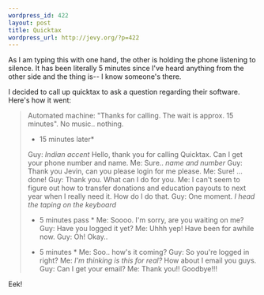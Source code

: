 ```yaml
--- 
wordpress_id: 422
layout: post
title: Quicktax
wordpress_url: http://jevy.org/?p=422
---
```

As I am typing this with one hand, the other is holding the phone listening to silence.  It has been literally 5 minutes since I've heard anything from the other side and the thing is-- I know someone's there.

I decided to call up quicktax to ask a question regarding their software.  Here's how it went:
<blockquote>
Automated machine: "Thanks for calling.  The wait is approx. 15 minutes".  No music.. nothing.

* 15 minutes later*

Guy: *Indian accent* Hello, thank you for calling Quicktax.  Can I get your phone number and name.
Me: Sure.. *name and number*
Guy: Thank you Jevin, can you please login for me please.
Me: Sure!  ... done!
Guy: Thank you.  What can I do for you.
Me: I can't seem to figure out how to transfer donations and education payouts to next year when I really need it.  How do I do that.
Guy: One moment.  *I head the taping on the keyboard*

* 5 minutes pass *
Me: Soooo.  I'm sorry, are you waiting on me?
Guy: Have you logged it yet?
Me: Uhhh yep!  Have been for awhile now.
Guy:  Oh!  Okay..

* 5 minutes *
Me:  Soo.. how's it coming?
Guy:  So you're logged in right?
Me:  *I'm thinking is this for real?*  How about I email you guys.
Guy: Can I get your email?
Me:  Thank you!!  Goodbye!!!</blockquote>

Eek!
